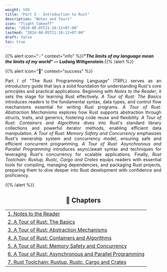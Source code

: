```yaml
---
weight: 500
title: "Part I - Introduction to Rust"
description: "Notes and Tours"
icon: "flight_takeoff"
date: "2024-08-05T21:10:12+07:00"
lastmod: "2024-08-05T21:10:12+07:00"
draft: false
toc: true
---
```



{{% alert icon="💡" context="info" %}}<strong>"<em>The limits of my language mean the limits of my world</em>" — Ludwig Wittgenstein.</strong>{{% /alert %}}

{{% alert icon="📘" context="success" %}}

<p style="text-align: justify;">
Part I of "The Rust Programming Language" (TRPL) serves as an introductory guide that lays a solid foundation for understanding Rust's core principles and practical applications. Beginning with <em>Notes to the Reader</em>, it sets the stage for learning Rust effectively. <em>A Tour of Rust: The Basics</em> introduces readers to the fundamental syntax, data types, and control flow mechanisms essential for writing Rust programs. <em>A Tour of Rust: Abstraction Mechanisms</em> explores how Rust supports abstraction through structs, traits, and generics, fostering code reuse and flexibility. <em>A Tour of Rust: Containers and Algorithms</em> dives into Rust's standard library collections and powerful iterator methods, enabling efficient data manipulation. <em>A Tour of Rust: Memory Safety and Concurrency</em> emphasizes Rust's ownership system and concurrency model, ensuring safe and efficient concurrent programming. <em>A Tour of Rust: Asynchronous and Parallel Programming</em> introduces async/await syntax and techniques for leveraging Rust's concurrency for scalable applications. Finally, <em>Rust Toolchain: Rustup, Rustc, Cargo and Crates</em> equips readers with essential tools for compiling, managing dependencies, and packaging Rust projects, preparing them to dive deeper into Rust development with confidence and proficiency.
</p>

{{% /alert %}}

<center>

## **🧠 Chapters**

</center>

<div class="container mt-4">
    <div class="row">
        <div class="col-md-12">
            <table class="table table-hover">
                <tbody>
                    <tr>
                        <td><a href="/docs/part-i/chapter-1/" class="text-decoration-none">1. Notes to the Reader</a></td>
                    </tr>
                    <tr>
                        <td><a href="/docs/part-i/chapter-2/" class="text-decoration-none">2. A Tour of Rust: The Basics</a></td>
                    </tr>
                    <tr>
                        <td><a href="/docs/part-i/chapter-3/" class="text-decoration-none">3. A Tour of Rust: Abstraction Mechanisms</a></td>
                    </tr>
                    <tr>
                        <td><a href="/docs/part-i/chapter-4/" class="text-decoration-none">4. A Tour of Rust: Containers and Algorithms</a></td>
                    </tr>
                    <tr>
                        <td><a href="/docs/part-i/chapter-5/" class="text-decoration-none">5. A Tour of Rust: Memory Safety and Concurrency</a></td>
                    </tr>
                    <tr>
                        <td><a href="/docs/part-i/chapter-6/" class="text-decoration-none">6. A Tour of Rust: Asynchronous and Parallel Programming</a></td>
                    </tr>
                    <tr>
                        <td><a href="/docs/part-i/chapter-7/" class="text-decoration-none">7. Rust Toolchain: Rustup, Rustc, Cargo and Crates</a></td>
                    </tr>
                </tbody>
            </table>
        </div>
    </div>
</div>
